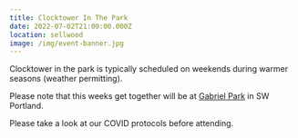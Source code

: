 ```yaml
---
title: Clocktower In The Park
date: 2022-07-02T21:00:00.000Z
location: sellwood
image: /img/event-banner.jpg
---
```

<Event :event="frontmatter">

Clocktower in the park is typically scheduled on weekends during warmer seasons (weather permitting).

Please note that this weeks get together will be at [Gabriel Park](https://goo.gl/maps/JTn9jXr7Az6NEj5JA) in SW Portland.

Please take a look at our COVID protocols before attending.

</Event>